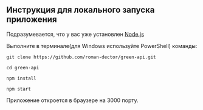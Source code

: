 ## Инструкция для локального запуска приложения
Подразумевается, что у вас уже установлен [Node.js](https://nodejs.org/en)

Выполните в терминале(для Windows используйте PowerShell) команды:

`git clone https://github.com/roman-dector/green-api.git`

`cd green-api`

`npm install`

`npm start`

Приложение откроется в браузере на 3000 порту.

